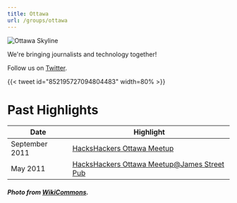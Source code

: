 ```yaml
---
title: Ottawa
url: /groups/ottawa
---
```


![Ottawa Skyline](https://upload.wikimedia.org/wikipedia/commons/f/f1/Ottawa_Skyline_June_2019.jpg)

We're bringing journalists and technology together! 

Follow us on [Twitter](https://twitter.com/HacksHackersOTT).

{{< tweet id="852195727094804483" width=80% >}}

# Past Highlights

| **Date**  | **Highlight** |  
|-----------|---------------|  
| September 2011 | [HacksHackers Ottawa Meetup](https://twitter.com/HacksHackersOTT/status/119027052404940800) |
| May 2011 | [HacksHackers Ottawa Meetup@James Street Pub](https://twitter.com/HacksHackersOTT/status/68800486324707328) | 

##### Photo from [WikiCommons](wikicommons.org).
